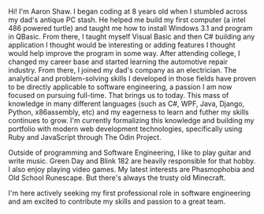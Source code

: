 Hi! I'm Aaron Shaw. I began coding at 8 years old when I stumbled across my dad's antique PC stash. He helped me build my first computer (a intel 486 powered turtle) and taught me  how to install Windows 3.1 and program in QBasic. From there, I taught myself Visual Basic and then C# building any application I thought would be interesting or adding features I  thought would help improve the program in some way. After attending college, I changed my career base and started learning the automotive repair industry. From there, I joined my  dad's company as an electrician. The analytical and problem-solving skills I developed in those fields have proven to be directly applicable to software engineering, a passion I am now focused on pursuing full-time. That brings us to today. This mass of knowledge in many different languages (such as C#, WPF, Java, Django, Python, x86assembly, etc) and my  eagerness to learn and futher my skills continues to grow. I'm currently formalizing this knowledge and building my portfolio with modern web development technologies, specifically using Ruby and JavaScript through The Odin Project.

Outside of programming and Software Engineering, I like to play guitar and write music. Green Day and Blink 182 are heavily responsible for that hobby. I also enjoy playing video games. My latest interests are Phasmophobia and Old School Runescape. But there's always the trusty old Minecraft. 

I'm here actively seeking my first professional role in software engineering and am excited to contribute my skills and passion to a great team.
